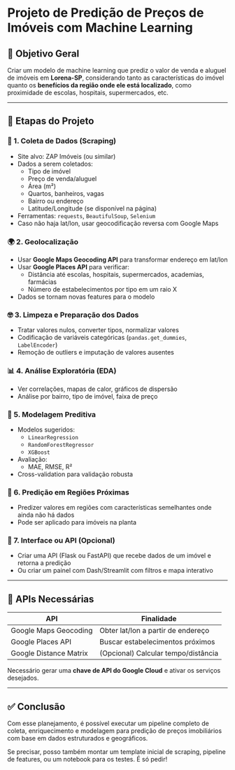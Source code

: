 # Projeto de Predição de Preços de Imóveis com Machine Learning

## 📍 Objetivo Geral
Criar um modelo de machine learning que prediz o valor de venda e aluguel de imóveis em **Lorena-SP**, considerando tanto as características do imóvel quanto os **benefícios da região onde ele está localizado**, como proximidade de escolas, hospitais, supermercados, etc.

---

## 🔹 Etapas do Projeto

### 📅 1. Coleta de Dados (Scraping)
- Site alvo: ZAP Imóveis (ou similar)
- Dados a serem coletados:
  - Tipo de imóvel
  - Preço de venda/aluguel
  - Área (m²)
  - Quartos, banheiros, vagas
  - Bairro ou endereço
  - Latitude/Longitude (se disponível na página)
- Ferramentas: `requests`, `BeautifulSoup`, `Selenium`
- Caso não haja lat/lon, usar geocodificação reversa com Google Maps

### 🌍 2. Geolocalização
- Usar **Google Maps Geocoding API** para transformar endereço em lat/lon
- Usar **Google Places API** para verificar:
  - Distância até escolas, hospitais, supermercados, academias, farmácias
  - Número de estabelecimentos por tipo em um raio X
- Dados se tornam novas features para o modelo

### 🤓 3. Limpeza e Preparação dos Dados
- Tratar valores nulos, converter tipos, normalizar valores
- Codificação de variáveis categóricas (`pandas.get_dummies`, `LabelEncoder`)
- Remoção de outliers e imputação de valores ausentes

### 📊 4. Análise Exploratória (EDA)
- Ver correlações, mapas de calor, gráficos de dispersão
- Análise por bairro, tipo de imóvel, faixa de preço

### 🤖 5. Modelagem Preditiva
- Modelos sugeridos:
  - `LinearRegression`
  - `RandomForestRegressor`
  - `XGBoost`
- Avaliação:
  - MAE, RMSE, R²
- Cross-validation para validação robusta

### 📍 6. Predição em Regiões Próximas
- Predizer valores em regiões com características semelhantes onde ainda não há dados
- Pode ser aplicado para imóveis na planta

### 🚀 7. Interface ou API (Opcional)
- Criar uma API (Flask ou FastAPI) que recebe dados de um imóvel e retorna a predição
- Ou criar um painel com Dash/Streamlit com filtros e mapa interativo

---

## 🔑 APIs Necessárias

| API                     | Finalidade                            |
|-------------------------|----------------------------------------|
| Google Maps Geocoding   | Obter lat/lon a partir de endereço     |
| Google Places API       | Buscar estabelecimentos próximos       |
| Google Distance Matrix  | (Opcional) Calcular tempo/distância    |

Necessário gerar uma **chave de API do Google Cloud** e ativar os serviços desejados.

---

## ✅ Conclusão
Com esse planejamento, é possível executar um pipeline completo de coleta, enriquecimento e modelagem para predição de preços imobiliários com base em dados estruturados e geográficos.

Se precisar, posso também montar um template inicial de scraping, pipeline de features, ou um notebook para os testes. É só pedir!